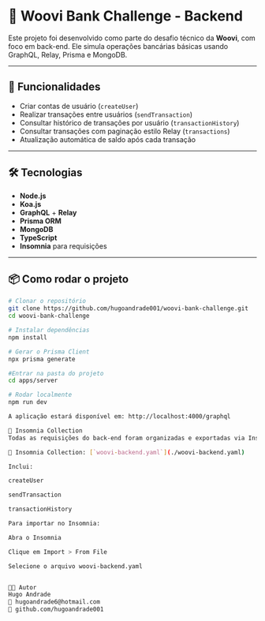 # 💸 Woovi Bank Challenge - Backend

Este projeto foi desenvolvido como parte do desafio técnico da **Woovi**, com foco em back-end. Ele simula operações bancárias básicas usando GraphQL, Relay, Prisma e MongoDB.

---

## 🚀 Funcionalidades

- Criar contas de usuário (`createUser`)
- Realizar transações entre usuários (`sendTransaction`)
- Consultar histórico de transações por usuário (`transactionHistory`)
- Consultar transações com paginação estilo Relay (`transactions`)
- Atualização automática de saldo após cada transação

---

## 🛠️ Tecnologias

- **Node.js**
- **Koa.js**
- **GraphQL** + **Relay**
- **Prisma ORM**
- **MongoDB**
- **TypeScript**
- **Insomnia** para requisições

---

## 📦 Como rodar o projeto

```bash
# Clonar o repositório
git clone https://github.com/hugoandrade001/woovi-bank-challenge.git
cd woovi-bank-challenge

# Instalar dependências
npm install

# Gerar o Prisma Client
npx prisma generate

#Entrar na pasta do projeto
cd apps/server

# Rodar localmente
npm run dev

A aplicação estará disponível em: http://localhost:4000/graphql

🔌 Insomnia Collection
Todas as requisições do back-end foram organizadas e exportadas via Insomnia.

📁 Insomnia Collection: [`woovi-backend.yaml`](./woovi-backend.yaml)

Inclui:

createUser

sendTransaction

transactionHistory

Para importar no Insomnia:

Abra o Insomnia

Clique em Import > From File

Selecione o arquivo woovi-backend.yaml


👨‍💻 Autor
Hugo Andrade
📧 hugoandrade6@hotmail.com
🔗 github.com/hugoandrade001
